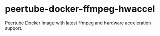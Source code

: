 # peertube-docker-ffmpeg-hwaccel
Peertube Docker Image with latest ffmpeg and hardware acceleration support.
